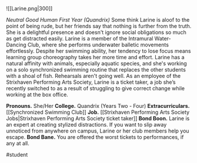 ![[Larine.png|300]]

*Neutral Good Human First Year (Quandrix)*
Some think Larine is aloof to the point of being rude, but her friends say that nothing is further from the truth. She is a delightful presence and doesn't ignore social obligations so much as get distracted easily. Larine is a member of the Intramural Water- Dancing Club, where she performs underwater balletic movements effortlessly. Despite her swimming ability, her tendency to lose focus means learning group choreography takes her more time and effort. Larine has a natural affinity with animals, especially aquatic species, and she's working on a solo synchronized swimming routine that replaces the other students with a shoal of fish. Rehearsals aren't going well. As an employee of the Strixhaven Performing Arts Society, Larine is a ticket taker, a job she’s recently switched to as a result of struggling to give correct change while working at the box office.

**Pronouns.** She/Her
**College.** Quandrix (Years Two - Four)
**Extracurriculars.** [[Synchronized Swimming Club]]
**Job.** [[Strixhaven Performing Arts Society Jobs|Strixhaven Performing Arts Society ticket taker]]
**Bond Boon.** Larine is an expert at creating stylized distractions. If you want to slip away unnoticed from anywhere on campus, Larine or her club members help you escape. 
**Bond Bane.** You are offered the worst tickets to performances, if any at all.

#student